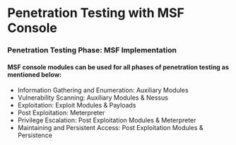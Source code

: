 # Penetration Testing with MSF Console
### Penetration Testing Phase:  MSF Implementation
#### MSF console modules can be used for all phases of penetration testing as mentioned below: 
* Information Gathering and Enumeration: Auxiliary Modules
* Vulnerability Scanning: Auxiliary Modules & Nessus
* Exploitation: Exploit Modules & Payloads
* Post Exploitation: Meterpreter
* Privilege Escalation: Post Exploitation Modules & Meterpreter
* Maintaining and Persistent Access: Post Exploitation Modules & Persistence
